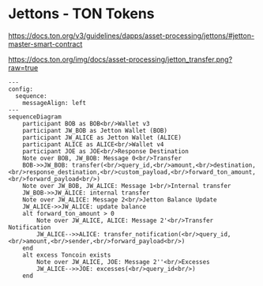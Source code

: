 # Jettons - TON Tokens

https://docs.ton.org/v3/guidelines/dapps/asset-processing/jettons/#jetton-master-smart-contract

https://docs.ton.org/img/docs/asset-processing/jetton_transfer.png?raw=true 

```mermaid
---
config:
  sequence:
    messageAlign: left
---
sequenceDiagram
    participant BOB as BOB<br/>Wallet v3
    participant JW_BOB as Jetton Wallet (BOB)
    participant JW_ALICE as Jetton Wallet (ALICE)
    participant ALICE as ALICE<br/>Wallet v4
    participant JOE as JOE<br/>Response Destination
    Note over BOB, JW_BOB: Message 0<br/>Transfer
    BOB->>JW_BOB: transfer(<br/>query_id,<br/>amount,<br/>destination,<br/>response_destination,<br/>custom_payload,<br/>forward_ton_amount,<br/>forward_payload<br/>)
    Note over JW_BOB, JW_ALICE: Message 1<br/>Internal transfer
    JW_BOB->>JW_ALICE: internal transfer
    Note over JW_ALICE: Message 2<br/>Jetton Balance Update
    JW_ALICE->>JW_ALICE: update balance
    alt forward_ton_amount > 0
        Note over JW_ALICE, ALICE: Message 2'<br/>Transfer Notification
        JW_ALICE-->>ALICE: transfer_notification(<br/>query_id,<br/>amount,<br/>sender,<br/>forward_payload<br/>)
    end
    alt excess Toncoin exists
        Note over JW_ALICE, JOE: Message 2''<br/>Excesses
        JW_ALICE-->>JOE: excesses(<br/>query_id<br/>)
    end
```